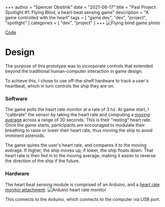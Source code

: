 +++
author = "Spencer Obsitnik"
date = "2021-08-17"
title = "Past Project Spotlight #1: Flying Blind, a heart-beat sensing game"
description = "A game controlled with the heart"
tags = [
  "game dev",
  "dev",
  "project",
  "spotlight"
]
categories = [
    "dev",
    "project"
]
+++
![Flying blind game photo](/images/flying_blind.PNG)

[Code](https://github.com/gtspencer/flying-blind-heartbeat-sensing-game)

# Design
The purpose of this prototype was to incorporate controls that extended beyond the traditional human-computer interaction in game design.

To achieve this, I chose to use off-the-shelf hardware to track a user's heartbeat, which in turn controls the ship they are on.

### Software
The game polls the heart rate monitor at a rate of 3 hz.  At game start, I "calibrate" the sensor by taking the heart rate and computing a [moving average](https://en.wikipedia.org/wiki/Moving_average) across a range of 30 seconds.  This is their "resting" heart rate.  Once the game starts, participants are encouraged to modulate their breathing to raise or lower their heart rate, thus moving the ship to avoid imminent asteroids.

The game quires the user's heart rate, and compares it to the moving average.  If higher, the ship moves up; if lower, the ship floats down.  That heart rate is then fed in to the moving average, making it easier to reverse the direction of the ship if the future.

### Hardware
The heart beat sensing module is comprised of an Arduino, and a [heart rate monitor attachment](https://create.arduino.cc/projecthub/Ingeimaks/diy-heart-rate-sensor-a96e89):
![Arduino heart rate monitor](/images/heart-rate-monitor.jpg)

This connects to the Arduino, which connects to the computer via USB port.